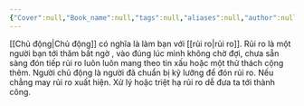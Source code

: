```yaml
---
{"Cover":null,"Book_name":null,"tags":null,"aliases":null,"author":null,"link":null,"dg-publish":true,"image":"https://images.unsplash.com/photo-1527856263669-12c3a0af2aa6?crop=entropy&cs=tinysrgb&fit=max&fm=jpg&ixid=M3wzNjAwOTd8MHwxfHNlYXJjaHwxfHxhY3RpdmV8ZW58MHwwfHx8MTcwNDE3MDA1Nnww&ixlib=rb-4.0.3&q=80&w=1080","permalink":"/Book_ Reading 2024/Những câu nói hay trong sách/Chủ động và rủi ro/","dgPassFrontmatter":true,"noteIcon":"2","created":"2023-12-15T08:45:47.171+07:00","updated":"2024-01-02T11:34:16.422+07:00"}
---
```



[[Chủ động\|Chủ động]] có nghĩa là làm bạn với [[rủi ro\|rủi ro]].
Rủi ro là một người bạn tới thăm bất ngờ , vào đúng lúc mình không chờ đợi, chưa sẵn sàng đón tiếp
rủi ro luôn luôn mang theo tin xấu hoặc một thử thách cộng thêm.
Người chủ động là người đã chuẩn bị kỹ lưỡng để đón rủi ro. Nếu chẳng may rủi ro xuất hiện. Xử lý hoặc triệt hạ rủi ro dễ đưa ta tới thành công.
